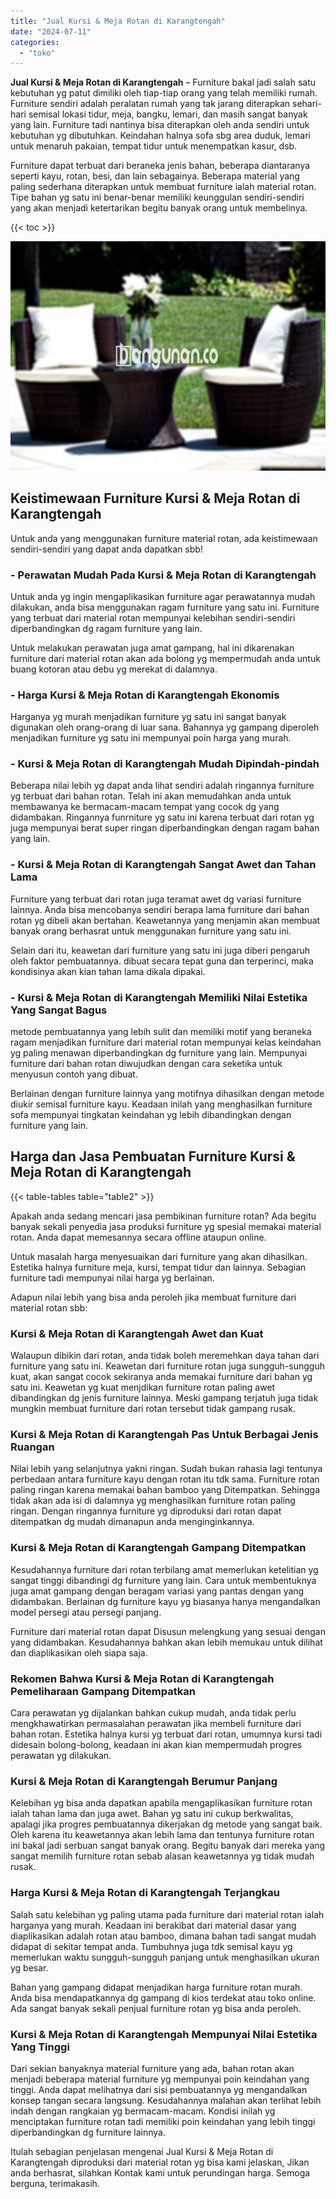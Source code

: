 ```yaml
---
title: "Jual Kursi & Meja Rotan di Karangtengah"
date: "2024-07-11"
categories: 
  - "toko"
---
```


**Jual Kursi & Meja Rotan di Karangtengah** – Furniture bakal jadi salah satu kebutuhan yg patut dimiliki oleh tiap-tiap orang yang telah memiliki rumah. Furniture sendiri adalah peralatan rumah yang tak jarang diterapkan sehari-hari semisal lokasi tidur, meja, bangku, lemari, dan masih sangat banyak yang lain. Furniture tadi nantinya bisa diterapkan oleh anda sendiri untuk kebutuhan yg dibutuhkan. Keindahan halnya sofa sbg area duduk, lemari untuk menaruh pakaian, tempat tidur untuk menempatkan kasur, dsb.

Furniture dapat terbuat dari beraneka jenis bahan, beberapa diantaranya seperti kayu, rotan, besi, dan lain sebagainya. Beberapa material yang paling sederhana diterapkan untuk membuat furniture ialah material rotan. Tipe bahan yg satu ini benar-benar memiliki keunggulan sendiri-sendiri yang akan menjadi ketertarikan begitu banyak orang untuk membelinya.

{{< toc >}}

![Jual Kursi & Meja Rotan di Karangtengah](/images/kursi-meja-rotan-murah41.png)

## Keistimewaan Furniture Kursi & Meja Rotan di Karangtengah

Untuk anda yang menggunakan furniture material rotan, ada keistimewaan sendiri-sendiri yang dapat anda dapatkan sbb!

### \- Perawatan Mudah Pada Kursi & Meja Rotan di Karangtengah

Untuk anda yg ingin mengaplikasikan furniture agar perawatannya mudah dilakukan, anda bisa menggunakan ragam furniture yang satu ini. Furniture yang terbuat dari material rotan mempunyai kelebihan sendiri-sendiri diperbandingkan dg ragam furniture yang lain.

Untuk melakukan perawatan juga amat gampang, hal ini dikarenakan furniture dari material rotan akan ada bolong yg mempermudah anda untuk buang kotoran atau debu yg merekat di dalamnya.

### \- Harga Kursi & Meja Rotan di Karangtengah Ekonomis

Harganya yg murah menjadikan furniture yg satu ini sangat banyak digunakan oleh orang-orang di luar sana. Bahannya yg gampang diperoleh menjadikan furniture yg satu ini mempunyai poin harga yang murah.

### \- Kursi & Meja Rotan di Karangtengah Mudah Dipindah-pindah

Beberapa nilai lebih yg dapat anda lihat sendiri adalah ringannya furniture yg terbuat dari bahan rotan. Telah ini akan memudahkan anda untuk membawanya ke bermacam-macam tempat yang cocok dg yang didambakan. Ringannya funrniture yg satu ini karena terbuat dari rotan yg juga mempunyai berat super ringan diperbandingkan dengan ragam bahan yang lain.

### \- Kursi & Meja Rotan di Karangtengah Sangat Awet dan Tahan Lama

Furniture yang terbuat dari rotan juga teramat awet dg variasi furniture lainnya. Anda bisa mencobanya sendiri berapa lama furniture dari bahan rotan yg dibeli akan bertahan. Keawetannya yang menjamin akan membuat banyak orang berhasrat untuk menggunakan furniture yang satu ini.

Selain dari itu, keawetan dari furniture yang satu ini juga diberi pengaruh oleh faktor pembuatannya. dibuat secara tepat guna dan terperinci, maka kondisinya akan kian tahan lama dikala dipakai.

### \- Kursi & Meja Rotan di Karangtengah Memiliki Nilai Estetika Yang Sangat Bagus

metode pembuatannya yang lebih sulit dan memiliki motif yang beraneka ragam menjadikan furniture dari material rotan mempunyai kelas keindahan yg paling menawan diperbandingkan dg furniture yang lain. Mempunyai furniture dari bahan rotan diwujudkan dengan cara seketika untuk menyusun contoh yang dibuat.

Berlainan dengan furniture lainnya yang motifnya dihasilkan dengan metode diukir semisal furniture kayu. Keadaan inilah yang menghasilkan furniture sofa mempunyai tingkatan keindahan yg lebih dibandingkan dengan furniture yang lain.

## Harga dan Jasa Pembuatan Furniture Kursi & Meja Rotan di Karangtengah

{{< table-tables table="table2" >}}

Apakah anda sedang mencari jasa pembikinan furniture rotan? Ada begitu banyak sekali penyedia jasa produksi furniture yg spesial memakai material rotan. Anda dapat memesannya secara offline ataupun online.

Untuk masalah harga menyesuaikan dari furniture yang akan dihasilkan. Estetika halnya furniture meja, kursi, tempat tidur dan lainnya. Sebagian furniture tadi mempunyai nilai harga yg berlainan.

Adapun nilai lebih yang bisa anda peroleh jika membuat furniture dari material rotan sbb:

### Kursi & Meja Rotan di Karangtengah Awet dan Kuat

Walaupun dibikin dari rotan, anda tidak boleh meremehkan daya tahan dari furniture yang satu ini. Keawetan dari furniture rotan juga sungguh-sungguh kuat, akan sangat cocok sekiranya anda memakai furniture dari bahan yg satu ini. Keawetan yg kuat menjdikan furniture rotan paling awet dibandingkan dg jenis furniture lainnya. Meski gampang terjatuh juga tidak mungkin membuat furniture dari rotan tersebut tidak gampang rusak.

### Kursi & Meja Rotan di Karangtengah Pas Untuk Berbagai Jenis Ruangan

Nilai lebih yang selanjutnya yakni ringan. Sudah bukan rahasia lagi tentunya perbedaan antara furniture kayu dengan rotan itu tdk sama. Furniture rotan paling ringan karena memakai bahan bamboo yang Ditempatkan. Sehingga tidak akan ada isi di dalamnya yg menghasilkan furniture rotan paling ringan. Dengan ringannya furniture yg diproduksi dari rotan dapat ditempatkan dg mudah dimanapun anda menginginkannya.

### Kursi & Meja Rotan di Karangtengah Gampang Ditempatkan

Kesudahannya furniture dari rotan terbilang amat memerlukan ketelitian yg sangat tinggi dibandingi dg furniture yang lain. Cara untuk membentuknya juga amat gampang dengan beragam variasi yang pantas dengan yang didambakan. Berlainan dg furniture kayu yg biasanya hanya mengandalkan model persegi atau persegi panjang.

Furniture dari material rotan dapat Disusun melengkung yang sesuai dengan yang didambakan. Kesudahannya bahkan akan lebih memukau untuk dilihat dan diaplikasikan oleh siapa saja.

### Rekomen Bahwa Kursi & Meja Rotan di Karangtengah Pemeliharaan Gampang Ditempatkan

Cara perawatan yg dijalankan bahkan cukup mudah, anda tidak perlu mengkhawatirkan permasalahan perawatan jika membeli furniture dari bahan rotan. Estetika halnya kursi yg terbuat dari rotan, umumnya kursi tadi didesain bolong-bolong, keadaan ini akan kian mempermudah progres perawatan yg dilakukan.

### Kursi & Meja Rotan di Karangtengah Berumur Panjang

Kelebihan yg bisa anda dapatkan apabila mengaplikasikan furniture rotan ialah tahan lama dan juga awet. Bahan yg satu ini cukup berkwalitas, apalagi jika progres pembuatannya dikerjakan dg metode yang sangat baik. Oleh karena itu keawetannya akan lebih lama dan tentunya furniture rotan ini bakal jadi serbuan sangat banyak orang. Begitu banyak dari mereka yang sangat memilih furniture rotan sebab alasan keawetannya yg tidak mudah rusak.

### Harga Kursi & Meja Rotan di Karangtengah Terjangkau

Salah satu kelebihan yg paling utama pada furniture dari material rotan ialah harganya yang murah. Keadaan ini berakibat dari material dasar yang diaplikasikan adalah rotan atau bamboo, dimana bahan tadi sangat mudah didapat di sekitar tempat anda. Tumbuhnya juga tdk semisal kayu yg memerlukan waktu sungguh-sungguh panjang untuk menghasilkan ukuran yg besar.

Bahan yang gampang didapat menjadikan harga furniture rotan murah. Anda bisa mendapatkannya dg gampang di kios terdekat atau toko online. Ada sangat banyak sekali penjual furniture rotan yg bisa anda peroleh.

### Kursi & Meja Rotan di Karangtengah Mempunyai Nilai Estetika Yang Tinggi

Dari sekian banyaknya material furniture yang ada, bahan rotan akan menjadi beberapa material furniture yg mempunyai poin keindahan yang tinggi. Anda dapat melihatnya dari sisi pembuatannya yg mengandalkan konsep tangan secara langsung. Kesudahannya malahan akan terlihat lebih indah dengan rangkaian yg bermacam-macam. Kondisi inilah yg menciptakan furniture rotan tadi memiliki poin keindahan yang lebih tinggi diperbandingkan dg furniture lainnya.

Itulah sebagian penjelasan mengenai Jual Kursi & Meja Rotan di Karangtengah diproduksi dari material rotan yg bisa kami jelaskan, Jikan anda berhasrat, silahkan Kontak kami untuk perundingan harga. Semoga berguna, terimakasih.
